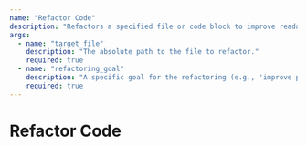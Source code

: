 ```yaml
---
name: "Refactor Code"
description: "Refactors a specified file or code block to improve readability and performance."
args:
  - name: "target_file"
    description: "The absolute path to the file to refactor."
    required: true
  - name: "refactoring_goal"
    description: "A specific goal for the refactoring (e.g., 'improve performance', 'simplify logic')."
    required: true
---
```

# Refactor Code
